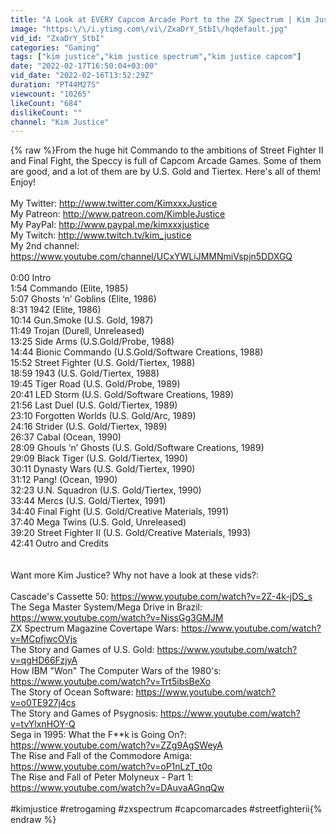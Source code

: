 ```yaml
---
title: "A Look at EVERY Capcom Arcade Port to the ZX Spectrum | Kim Justice"
image: "https:\/\/i.ytimg.com\/vi\/ZxaDrY_StbI\/hqdefault.jpg"
vid_id: "ZxaDrY_StbI"
categories: "Gaming"
tags: ["kim justice","kim justice spectrum","kim justice capcom"]
date: "2022-02-17T16:50:04+03:00"
vid_date: "2022-02-16T13:52:29Z"
duration: "PT44M27S"
viewcount: "10265"
likeCount: "684"
dislikeCount: ""
channel: "Kim Justice"
---
```

{% raw %}From the huge hit Commando to the ambitions of Street Fighter II and Final Fight, the Speccy is full of Capcom Arcade Games. Some of them are good, and a lot of them are by U.S. Gold and Tiertex. Here's all of them! Enjoy!<br /><br />My Twitter:  <a rel="nofollow" target="blank" href="http://www.twitter.com/KimxxxJustice">http://www.twitter.com/KimxxxJustice</a><br />My Patreon:  <a rel="nofollow" target="blank" href="http://www.patreon.com/KimbleJustice">http://www.patreon.com/KimbleJustice</a><br />My PayPal: <a rel="nofollow" target="blank" href="http://www.paypal.me/kimxxxjustice">http://www.paypal.me/kimxxxjustice</a><br />My Twitch: <a rel="nofollow" target="blank" href="http://www.twitch.tv/kim_justice">http://www.twitch.tv/kim_justice</a><br />My 2nd channel:  <a rel="nofollow" target="blank" href="https://www.youtube.com/channel/UCxYWLiJMMNmiVspjn5DDXGQ">https://www.youtube.com/channel/UCxYWLiJMMNmiVspjn5DDXGQ</a><br /><br />0:00 Intro<br />1:54 Commando (Elite, 1985)<br />5:07 Ghosts ‘n’ Goblins (Elite, 1986)<br />8:31 1942 (Elite, 1986)<br />10:14 Gun.Smoke (U.S. Gold, 1987)<br />11:49 Trojan (Durell, Unreleased)<br />13:25 Side Arms (U.S.Gold/Probe, 1988)<br />14:44 Bionic Commando (U.S.Gold/Software Creations, 1988)<br />15:52 Street Fighter (U.S. Gold/Tiertex, 1988)<br />18:59 1943 (U.S. Gold/Tiertex, 1988)<br />19:45 Tiger Road (U.S. Gold/Probe, 1989)<br />20:41 LED Storm (U.S. Gold/Software Creations, 1989)<br />21:56 Last Duel (U.S. Gold/Tiertex, 1989)<br />23:10 Forgotten Worlds (U.S. Gold/Arc, 1989)<br />24:16 Strider (U.S. Gold/Tiertex, 1989)<br />26:37 Cabal (Ocean, 1990)<br />28:09 Ghouls ‘n’ Ghosts (U.S. Gold/Software Creations, 1989)<br />29:09 Black Tiger (U.S. Gold/Tiertex, 1990)<br />30:11 Dynasty Wars (U.S. Gold/Tiertex, 1990)<br />31:12 Pang! (Ocean, 1990)<br />32:23 U.N. Squadron (U.S. Gold/Tiertex, 1990)<br />33:44 Mercs (U.S. Gold/Tiertex, 1991)<br />34:40 Final Fight (U.S. Gold/Creative Materials, 1991)<br />37:40 Mega Twins (U.S. Gold, Unreleased)<br />39:20 Street Fighter II (U.S. Gold/Creative Materials, 1993)<br />42:41 Outro and Credits<br /><br /><br />Want more Kim Justice?  Why not have a look at these vids?:<br /><br />Cascade's Cassette 50:  <a rel="nofollow" target="blank" href="https://www.youtube.com/watch?v=2Z-4k-jDS_s">https://www.youtube.com/watch?v=2Z-4k-jDS_s</a><br />The Sega Master System/Mega Drive in Brazil:  <a rel="nofollow" target="blank" href="https://www.youtube.com/watch?v=NissGg3GMJM">https://www.youtube.com/watch?v=NissGg3GMJM</a><br />ZX Spectrum Magazine Covertape Wars:  <a rel="nofollow" target="blank" href="https://www.youtube.com/watch?v=MCpfjwcOVjs">https://www.youtube.com/watch?v=MCpfjwcOVjs</a><br />The Story and Games of U.S. Gold:  <a rel="nofollow" target="blank" href="https://www.youtube.com/watch?v=qgHD66FzjyA">https://www.youtube.com/watch?v=qgHD66FzjyA</a><br />How IBM &quot;Won&quot; The Computer Wars of the 1980's:  <a rel="nofollow" target="blank" href="https://www.youtube.com/watch?v=Trt5ibsBeXo">https://www.youtube.com/watch?v=Trt5ibsBeXo</a><br />The Story of Ocean Software:  <a rel="nofollow" target="blank" href="https://www.youtube.com/watch?v=o0TE927j4cs">https://www.youtube.com/watch?v=o0TE927j4cs</a><br />The Story and Games of Psygnosis:  <a rel="nofollow" target="blank" href="https://www.youtube.com/watch?v=tvYlxnHOY-Q">https://www.youtube.com/watch?v=tvYlxnHOY-Q</a><br />Sega in 1995:  What the F**k is Going On?:  <a rel="nofollow" target="blank" href="https://www.youtube.com/watch?v=ZZg9AgSWeyA">https://www.youtube.com/watch?v=ZZg9AgSWeyA</a><br />The Rise and Fall of the Commodore Amiga:  <a rel="nofollow" target="blank" href="https://www.youtube.com/watch?v=oP1nLzT_t0o">https://www.youtube.com/watch?v=oP1nLzT_t0o</a><br />The Rise and Fall of Peter Molyneux - Part 1:  <a rel="nofollow" target="blank" href="https://www.youtube.com/watch?v=DAuvaAGnqQw">https://www.youtube.com/watch?v=DAuvaAGnqQw</a><br /><br />#kimjustice #retrogaming #zxspectrum #capcomarcades #streetfighterii{% endraw %}
